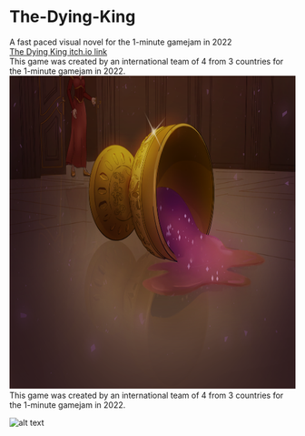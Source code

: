 # The-Dying-King
A fast paced visual novel for the 1-minute gamejam in 2022  
[The Dying King itch.io link](https://potbelly.itch.io/the-dying-king)  
This game was created by an international team of 4 from 3 countries for the 1-minute gamejam in 2022.  
<img src="https://github.com/Dhicci/The-Dying-King/blob/main/final_splash_screen.png" alt="Alt Text" width="800" height="550">      
This game was created by an international team of 4 from 3 countries for the 1-minute gamejam in 2022.
  
![alt text](https://img.itch.zone/aW1hZ2UvMTQyNTQ1NS84MzA3Mzg0LnBuZw==/original/9oF4yZ.png)
